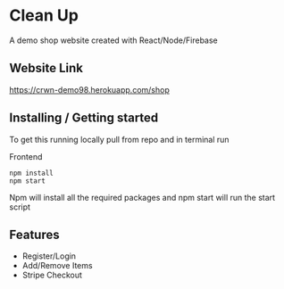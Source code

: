 # Clean Up

A demo shop website created with React/Node/Firebase


## Website Link 

https://crwn-demo98.herokuapp.com/shop


## Installing / Getting started

To get this running locally pull from repo and in terminal run

Frontend
```shell
npm install
npm start
```
Npm will install all the required packages and npm start will run the start script


## Features
* Register/Login
* Add/Remove Items
* Stripe Checkout


